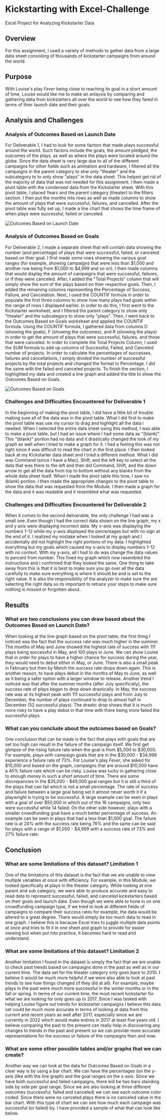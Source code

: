 # Kickstarting with Excel-Challenge
Excel Project for Analyzing Kickstarter Data

## Overview
For this assignment, I used a variety of methods to gather data from a large data sheet consisting of thousands of kickstarter campaigns from around the world.

## Purpose
With Louise's play _Fever_ being close to reaching its goal in a short amount of time, Louise would like me to make an anlaysis by comparing and gathering data from kickstarters all over the world to see how they fared in terms of thier launch date and their goals. 

## Analysis and Challenges
### Analysis of Outcomes Based on Launch Date
For Deliverable 1, I had to look for some factors that made plays successful around the world. Such factors include the goals, the amount pledged, the outcomes of the plays, as well as where the plays were located around the globe. Since the data sheet is very large due to all of the different campaigns for other fields such as animation and hardware, I filtered all the campaigns in the parent category to shw only "theater" and the subcategory to to only show "plays" in the data sheet. This helped get rid of the majority of data that was not needed for this assignment. I then made a pivot table with the condensed data from the Kickstarter sheet. With this pivot table, I placed Years and the parent category (theater) to the filters section. I then put the months into rows as well as made columns to show the amount of plays that were  successful, failures, and cancelled. After the pivot table was fully set up, I made a line chart that shows the time frame of when plays were successful, failed or canceled. 

![Outcomes Based on Launch Date ](./Resources/Theater_Outcomes_vs._Launch.png)

### Analysis of Outcomes Based on Goals
For Deliverable 2, I made a separate sheet that will contain data showing the number (and percentage) of plays that were successful, failed, or canceled based on thier goal. I first made some rows showing the various goal ranges (for example, showing campaigns that were less than $1,000 and another row being from $1,000 to $4,999 and so on). I then made columns that would display the amount of campaigns that were successful, failures, or if they were canceled. After, I added the "Total Projects" column that will simply show the sum of the plays based on thier respective goals. Then, I added the remaining columns representing the Percentage of Success, Failure, and Cancelation. Next, I used the COUNTIF formula in order to populate the first three columns to show how many plays had goals within the range of rows I displayed earlier. In order to do this, I first went to the Kickstarter worksheet, and I filtered the parent category to show only "theater" and the subcategory to show only "plays". Then, I went back to the Outcomes Based on Goals worksheet and applied the COUNTIF formula.  Using the COUNTIF formula, I gathered data from columns D (showing the goals), F (showing the outcomes), and R (showing the plays) in order to get the amount of plays that were successful, failures, and those that were canceled. In order to complete the Total Projects Column, I used the SUM formula to add up columns of Successful, Failed, and Canceled number of projects. In order to calculate the percentages of successes, failures and cancellations, I simply divided the number of successful projects by the total projects and changed the format to Percentage. I did the same with the failed and canceled projects. To finish the section, I highlighted my data and created a line graph and added the title to show the Outcomes Based on Goals.

![Outcomes Based on Goals](./Resources/Outcomes_vs._Goals.png)

### Challenges and Difficulties Encountered for Deliverable 1
In the beginning of making the pivot table, I did have a little bit of trouble making sure all of the data was in the pivot table. What I did first to make the pivot table was use my cursor to drag and highlight all the data i needed. When I selected the entire data sheet using this method, I was able to make a pivot table, but I had an issue where I had some data as "(blank)". This "(blank)" portion had no data and it drastically changed the look of my graph as well when I tried to make a graph for it. I had a feeling this was not right since it was difficult to read the chart in the first place. I then looked back at my Kickstarter data sheet and I tried a different method. What I did was Command (since I have a Mac), Shift, and the left key to select all the data that was there to the left and then did Command, Shift, and the down arrow to get all the data from top to bottom without any blanks from the whole data sheet itself. When I made the pivot table this time, I saw no (blank) portion. I then made the appropriate changes to the pivot table to show the data that was requested from the Module. I then made a graph for the data and it was readable and it resembled what was requested.

### Challenges and Difficulties Encountered for Deliverable 2
When it comes to the second deliverable, the only challenge I had was a small one. Even though I had the correct data shown on the line graph, my x and y axis were displaying incorrect data. My x-axis was displaying the numbers 1-12 while my y-axis displayed the percentages but with no sign at the end of it. I realized my mistake when I looked at my graph and I accidentally did not highlight the right portions of my data. I highlighted everything but my goals which caused my x-axis to display numbers 1-12 with no context. With my y-axis, all I had to do was change the data values to percent from number. This fixed my graph which now resembled the instructions and i confirmed that they looked the same. One thing to take away from this is that it is best to make sure you go over all the data carefully to make sure everything is where it should be and is set to the right value. It is also the responsibility of the analyzer to make sure the are selecting the right data so its important to retrace your steps to make sure nothing is missed or forgotten about. 

## Results
### What are two conclusions you can draw based about the Outcomes Based on Launch Date?
When looking at the line graph based on the pivot table, the first thing I noticed was the fact that the success rate was much higher in the summer. The months of May and June showed the highest rate of success with 111 plays being successful in May, and 100 plays in June. We can show Louise that in order for plays to have a higher chance for success during the year, they would need to debut either in May, or June. There is also a small peak in February but then by March the success rate drops down again. This is another reason, to have plays debut in the months of May to June, as well as it being a safer option with a larger window to release. Another trend I noticed was that after the summer months (after July specifically), the success rate of plays began to drop down drastically. In May, the success rate was at its highest peak with 111 successful plays and from July to December, the number of plays continued to drop to almost half in December (52 successful plays). The drastic drop shows that it is much more risky to have a play debut in that time with there being more failed the successful plays.

### What can you conclude about the outcomes based on Goals?
One conclusion that can be made is the fact that plays with goals that are set too high can result in the failure of the campaign itself. We first get  glimpse of the rising failure rate when the goal is from $5,000 to $30,000. For example, plays with campaign goals that are in the $30,000 - $34,999 experience a failure rate of 73%. For Louise's play _Fever_, she asked for $10,000 and based on the graph, campaigns that are around $10,000 have a 45% failure rate which can be risky. Louise was lucky in gathering close to enough money in such a short amount of time. There are some discrepancies in the $35,000 - $49,000 goal ranges but it is still a third of the plays that can fail which is not a small percentage. The rate of success and failure between a large goal being set it almost never worth it if a playwright is trying to be successful. A large example can be seen in plays with a goal of over $50,000 in which out of the 16 campaigns, only two were successful while 14 failed. On the other side however, plays with a smaller crowdfunding goal have a much better percentage of success. An example can be seen in plays that had a less than $1,000 goal. The failure rate is at 24% with the success rate being 76% and the same can be said for plays with a range of $1,000 - $4,999 with a success rate of 73% and 27% failure rate. 

## Conclusion 
### What are some limitations of this dataset? Limitation 1
One of the limitations of this dataset is the fact that we are unable to view multiple variables at once with efficiency. For example, in this Module, we looked specifically at plays in the theater category. While looking at one parent and sub category, we were able to produce accurate and easy to read data to represent successful, failed, and canceled kickstarters based on their goals and launch date. Even though we were able to hone in on one crowdfunding campaign type, if we tried to look at different fields of campaigns to compare their success rates for example, the data would be altered to a great degree. There would simply be too much data to read in one graph. I believe this is because Excel tries to juggle multiple data points at once and tries to fit it in one sheet and graph to provide for easier viewing but when put into practice, it becomes hard to read and understand. 
 
 ### What are some limitations of this dataset? Limitation 2
Another limitation I found in the dataset is simply the fact that we are unable to check past trends based on campaigns done in the past as well as in our current time. The data set for the theater category only goes back to 2010. I believe it would be much more helpful if we were also able to look at past trends to see how things changed (if they did at all). For example, maybe plays in the past were much more successful in the winter months or in the fall or spring. In terms of our current time, the most recent kickstarter for what we are looking for only goes up to 2017. Since I was tasked with helping Louise figure out trends for kickstarter campaigns I believe this data set could be much more accurate in terms of looking at data from this current and recent years as well after 2017, especially since we are currently in 2022 which would make entires in 2017 at least five years old. I believe comparing the past to the present can really help in discovering any changes to trends in the past and present so we can provide more accurate representations for the success or failure of the campaigns then and now. 


### What are some other possible tables and/or graphs that we can create?
Another way we can look at the data for Outcomes Based on Goals in a clear way is by using a bar chart. We can have the percentages (on the y-axis (like with the line graph) and the goal ranges on the x-axis. Since we have both successful and failed campaigns, there will be two bars standing side by side per goal range. Since we are also looking at three different outcomes (successful, failed and canceled) we can see each outcome color coded. Since there were no canceled plays there is no canceled value in the bar chart. With this type of chart we can see how much each campaign was successful (or failed) by. I have provided a sample of what that can look like below.

